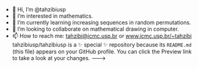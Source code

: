 - 👋 Hi, I’m @tahzibiusp
- 👀 I’m interested in mathematics.
- 🌱 I’m currently learning increasing sequences in random permutations.
- 💞️ I’m looking to collaborate on mathematical drawing in computer.
- 📫 How to reach me: tahzibi@icmc.usp.br  or www.icmc.usp.br/~tahzibi
tahzibiusp/tahzibiusp is a ✨ special ✨ repository because its `README.md` (this file) appears on your GitHub profile.
You can click the Preview link to take a look at your changes.
--->
